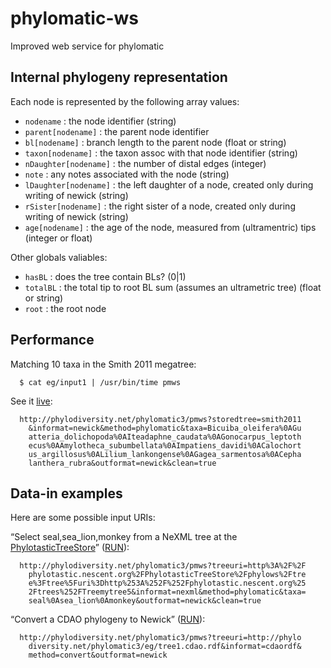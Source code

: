 phylomatic-ws
=============

Improved web service for phylomatic

Internal phylogeny representation
------------------------

Each node is represented by the following array values:

 * `nodename` : the node identifier (string)
 * `parent[nodename]` : the parent node identifier
 * `bl[nodename]` : branch length to the parent node (float or string)
 * `taxon[nodename]` : the taxon assoc with that node identifier (string)
 * `nDaughter[nodename]` : the number of distal edges (integer)
 * `note` : any notes associated with the node (string)
 * `lDaughter[nodename]` : the left daughter of a node, created only
   during writing of newick (string)
 * `rSister[nodename]` : the right sister of a node, created only
   during writing of newick (string)
 * `age[nodename]` : the age of the node, measured from (ultramentric)
   tips (integer or float)

Other globals valiables:

 * `hasBL` : does the tree contain BLs? (0|1)
 * `totalBL` : the total tip to root BL sum (assumes an ultrametric
   tree) (float or string)
 * `root` : the root node

Performance
-----------

Matching 10 taxa in the Smith 2011 megatree:

      $ cat eg/input1 | /usr/bin/time pmws
	  
See it [live](http://phylodiversity.net/phylomatic3/pmws?storedtree=smith2011&informat=newick&method=phylomatic&taxa=Bicuiba_oleifera%0AGuatteria_dolichopoda%0AIteadaphne_caudata%0AGonocarpus_leptothecus%0AAmylotheca_subumbellata%0AImpatiens_davidi%0ACalochortus_argillosus%0ALilium_lankongense%0AGagea_sarmentosa%0ACephalanthera_rubra&outformat=newick&clean=true):

      http://phylodiversity.net/phylomatic3/pmws?storedtree=smith2011
	    &informat=newick&method=phylomatic&taxa=Bicuiba_oleifera%0AGu
		atteria_dolichopoda%0AIteadaphne_caudata%0AGonocarpus_leptoth
		ecus%0AAmylotheca_subumbellata%0AImpatiens_davidi%0ACalochort
		us_argillosus%0ALilium_lankongense%0AGagea_sarmentosa%0ACepha
		lanthera_rubra&outformat=newick&clean=true

Data-in examples
----------------

Here are some possible input URIs:

“Select seal,sea_lion,monkey from a NeXML tree at the
[PhylotasticTreeStore](http://phylotastic.nescent.org/PhylotasticTreeStore/phylows/)” ([RUN](http://phylodiversity.net/phylomatic3/pmws?treeuri=http%3A%2F%2Fphylotastic.nescent.org%2FPhylotasticTreeStore%2Fphylows%2Ftree%3Ftree%5Furi%3Dhttp%253A%252F%252Fphylotastic.nescent.org%252Ftrees%252FTreemytree5&informat=nexml&method=phylomatic&taxa=seal%0Asea_lion%0Amonkey&outformat=newick&clean=true)):

      http://phylodiversity.net/phylomatic3/pmws?treeuri=http%3A%2F%2F
	    phylotastic.nescent.org%2FPhylotasticTreeStore%2Fphylows%2Ftre
		e%3Ftree%5Furi%3Dhttp%253A%252F%252Fphylotastic.nescent.org%25
		2Ftrees%252FTreemytree5&informat=nexml&method=phylomatic&taxa=
		seal%0Asea_lion%0Amonkey&outformat=newick&clean=true

“Convert a CDAO phylogeny to Newick” ([RUN](http://phylodiversity.net/phylomatic3/pmws?treeuri=http://phylodiversity.net/phylomatic3/eg/tree1.cdao.rdf&informat=cdaordf&method=convert&outformat=newick)):

      http://phylodiversity.net/phylomatic3/pmws?treeuri=http://phylo
	    diversity.net/phylomatic3/eg/tree1.cdao.rdf&informat=cdaordf&
		method=convert&outformat=newick

